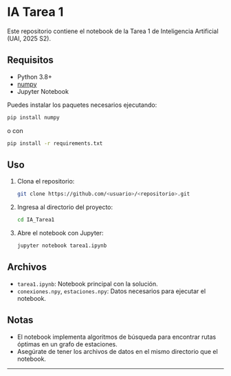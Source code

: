 # IA Tarea 1

Este repositorio contiene el notebook de la Tarea 1 de Inteligencia Artificial (UAI, 2025 S2).

## Requisitos

- Python 3.8+
- [numpy](https://numpy.org/)
- Jupyter Notebook

Puedes instalar los paquetes necesarios ejecutando:

```bash
pip install numpy
```
o con 
```bash
pip install -r requirements.txt
```

## Uso

1. Clona el repositorio:
   ```bash
   git clone https://github.com/<usuario>/<repositorio>.git
   ```
2. Ingresa al directorio del proyecto:
   ```bash
   cd IA_Tarea1
   ```
3. Abre el notebook con Jupyter:
   ```bash
   jupyter notebook tarea1.ipynb
   ```

## Archivos

- `tarea1.ipynb`: Notebook principal con la solución.
- `conexiones.npy`, `estaciones.npy`: Datos necesarios para ejecutar el notebook.

## Notas

- El notebook implementa algoritmos de búsqueda para encontrar rutas óptimas en un grafo de estaciones.
- Asegúrate de tener los archivos de datos en el mismo directorio que el notebook.

---
